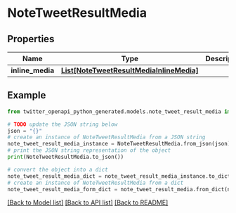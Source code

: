 # NoteTweetResultMedia


## Properties

Name | Type | Description | Notes
------------ | ------------- | ------------- | -------------
**inline_media** | [**List[NoteTweetResultMediaInlineMedia]**](NoteTweetResultMediaInlineMedia.md) |  | 

## Example

```python
from twitter_openapi_python_generated.models.note_tweet_result_media import NoteTweetResultMedia

# TODO update the JSON string below
json = "{}"
# create an instance of NoteTweetResultMedia from a JSON string
note_tweet_result_media_instance = NoteTweetResultMedia.from_json(json)
# print the JSON string representation of the object
print(NoteTweetResultMedia.to_json())

# convert the object into a dict
note_tweet_result_media_dict = note_tweet_result_media_instance.to_dict()
# create an instance of NoteTweetResultMedia from a dict
note_tweet_result_media_form_dict = note_tweet_result_media.from_dict(note_tweet_result_media_dict)
```
[[Back to Model list]](../README.md#documentation-for-models) [[Back to API list]](../README.md#documentation-for-api-endpoints) [[Back to README]](../README.md)


